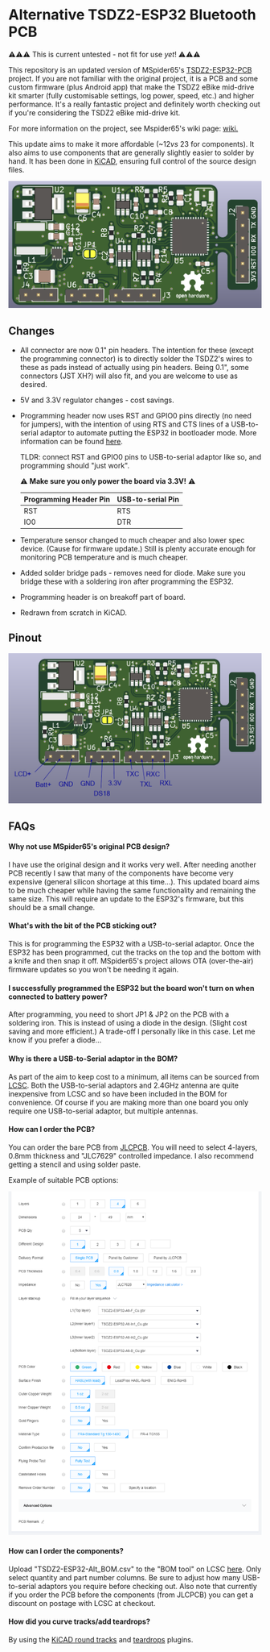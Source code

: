 # Alternative TSDZ2-ESP32 Bluetooth PCB

⚠⚠⚠ This is current untested - not fit for use *yet*! ⚠⚠⚠

This repository is an updated version of MSpider65's [TSDZ2-ESP32-PCB](https://github.com/TSDZ2-ESP32/TSDZ2-ESP32-PCB) project. If you are not familiar with the original project, it is a PCB and some custom firmware (plus Android app) that make the TSDZ2 eBike mid-drive kit smarter (fully customisable settings, log power, speed, etc.) and higher performance. It's a really fantastic project and definitely worth checking out if you're considering the TSDZ2 eBike mid-drive kit.

For more information on the project, see Mspider65's wiki page: [wiki.](https://github.com/TSDZ-ESP32/TSDZ-ESP32-wiki/wiki)

This update aims to make it more affordable (~$12 vs ~$23 for components). It also aims to use components that are generally slightly easier to solder by hand. It has been done in [KiCAD](https://www.kicad.org), ensuring full control of the source design files.

<img src="Images\PCB-Top.png" alt="PCB-Top" style="zoom: 50%;" />

## Changes

- All connector are now 0.1" pin headers. The intention for these (except the programming connector) is to directly solder the TSDZ2's wires to these as pads instead of actually using pin headers. Being 0.1", some connectors (JST XH?) will also fit, and you are welcome to use as desired.

- 5V and 3.3V regulator changes - cost savings.

- Programming header now uses RST and GPIO0 pins directly (no need for jumpers), with the intention of using RTS and CTS lines of a USB-to-serial adaptor to automate putting the ESP32 in bootloader mode. More information can be found [here](https://github.com/espressif/esptool/wiki/ESP32-Boot-Mode-Selection#automatic-bootloader).
  
  TLDR: connect RST and GPIO0 pins to USB-to-serial adaptor like so, and programming should "just work". 
  
  ⚠ **Make sure you only power the board via 3.3V!** ⚠
  
  | Programming Header Pin | USB-to-serial Pin |
  | ---------------------- | ----------------- |
  | RST                    | RTS               |
  | IO0                    | DTR               |
  
- Temperature sensor changed to much cheaper and also lower spec device. (Cause for firmware update.) Still is plenty accurate enough for monitoring PCB temperature and is much cheaper.

- Added solder bridge pads - removes need for diode. Make sure you bridge these with a soldering iron after programming the ESP32.

- Programming header is on breakoff part of board.

- Redrawn from scratch in KiCAD.

## Pinout

<img src="Images\Pinout.png" alt="PCB-Top" style="zoom: 67%;" />

## FAQs

#### Why not use MSpider65's original PCB design?

I have use the original design and it works very well. After needing another PCB recently I saw that many of the components have become very expensive (general silicon shortage at this time...). This updated board aims to be much cheaper while having the same functionality and remaining the same size. This will require an update to the ESP32's firmware, but this should be a small change.

#### What's with the bit of the PCB sticking out?

This is for programming the ESP32 with a USB-to-serial adaptor. Once the ESP32 has been programmed, cut the tracks on the top and the bottom with a knife and then snap it off. MSpider65's project allows OTA (over-the-air) firmware updates so you won't be needing it again.

#### I successfully programmed the ESP32 but the board won't turn on when connected to battery power?

After programming, you need to short JP1 & JP2 on the PCB with a soldering iron. This is instead of using a diode in the design. (Slight cost saving and more efficient.) A trade-off I personally like in this case. Let me know if you prefer a diode...

#### Why is there a USB-to-Serial adaptor in the BOM?

As part of the aim to keep cost to a minimum, all items can be sourced from [LCSC](https://lcsc.com). Both the USB-to-serial adaptors and 2.4GHz antenna are quite inexpensive from LCSC and so have been included in the BOM for convenience. Of course if you are making more than one board you only require one USB-to-serial adaptor, but multiple antennas.

#### How can I order the PCB?

You can order the bare PCB from [JLCPCB](https://jlcpcb.com). You will need to select 4-layers, 0.8mm thickness and "JLC7629" controlled impedance. I also recommend getting a stencil and using solder paste. 

Example of suitable PCB options:

<img src="Images\Example-PCB-Options.png" alt="PCB-Top" style="zoom: 67%;" />



#### How can I order the components?

Upload "TSDZ2-ESP32-Alt_BOM.csv" to the "BOM tool" on LCSC [here](https://lcsc.com/bom.html#/upload). Only select quantity and part number columns. Be sure to adjust how many USB-to-serial adaptors you require before checking out. Also note that currently if you order the PCB before the components (from JLCPCB) you can get a discount on postage with LCSC at checkout.

#### How did you curve tracks/add teardrops?

By using the [KiCAD round tracks](https://github.com/mitxela/kicad-round-tracks) and [teardrops](https://github.com/NilujePerchut/kicad_scripts/tree/master/teardrops) plugins.

